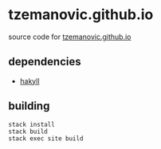 tzemanovic.github.io
=============

source code for [tzemanovic.github.io](http://tzemanovic.github.io)

## dependencies

   * [hakyll](http://jaspervdj.be/hakyll/)

## building

```
stack install
stack build
stack exec site build
```

